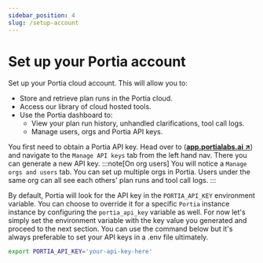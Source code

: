 ```yaml
---
sidebar_position: 4
slug: /setup-account
---
```


# Set up your Portia account
Set up your Portia cloud account. This will allow you to:
- Store and retrieve plan runs in the Portia cloud.
- Access our library of cloud hosted tools.
- Use the Portia dashboard to:
    - View your plan run history, unhandled clarifications, tool call logs.
    - Manage users, orgs and Portia API keys.

You first need to obtain a Portia API key. Head over to (<a href="https://app.portialabs.ai" target="_blank">**app.portialabs.ai ↗**</a>) and navigate to the `Manage API keys` tab from the left hand nav. There you can generate a new API key.
:::note[On org users]
You will notice a `Manage orgs and users` tab. You can set up multiple orgs in Portia. Users under the same org can all see each others' plan runs and tool call logs.
:::

By default, Portia will look for the API key in the `PORTIA_API_KEY` environment variable. You can choose to override it for a specific `Portia` instance instance by configuring the `portia_api_key` variable as well. For now let's simply set the environment variable with the key value you generated and proceed to the next section. You can use the command below but it's always preferable to set your API keys in a .env file ultimately.
```bash
export PORTIA_API_KEY='your-api-key-here'
``` 



